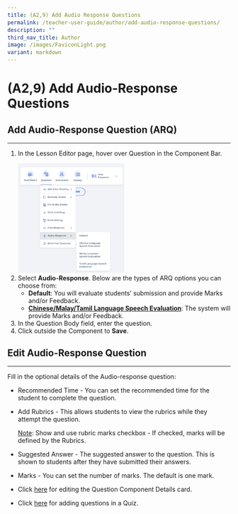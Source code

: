 ```yaml
---
title: (A2,9) Add Audio Response Questions
permalink: /teacher-user-guide/author/add-audio-response-questions/
description: ""
third_nav_title: Author
image: /images/FaviconLight.png
variant: markdown
---
```

<h1 id="add-audio-response-questions">(A2,9) Add Audio-Response Questions</h1>
<h2 id="-add-audio-response-question-arq-">Add Audio-Response Question (ARQ)</h2>
<hr>
<ol>
<li><p>In the Lesson Editor page, hover over Question in the Component Bar.</p>
<img style="width: 50%;" src="/images/2Teacher/AU-AddARQ1.png">
</li>
<li>Select <strong>Audio-Response</strong>. Below are the types of ARQ options you can choose from:<ul>
	<li><b>Default</b>: You will evaluate students’ submission and provide Marks and/or Feedback.</li>
	<li><b><a target="_blank" href="/teacher-user-guide/author/speech-evaluation/">Chinese/Malay/Tamil Language Speech Evaluation</a></b>: The system will provide Marks and/or Feedback.</li>
</ul>
</li>
<li>In the Question Body field, enter the question.</li>
<li>Click outside the Component to <strong>Save</strong>.</li>
</ol>
<h2 id="-edit-audio-response-question-">Edit Audio-Response Question</h2>
<hr>
<p>Fill in the optional details of the Audio-response question:</p>
<ul>
<li>Recommended Time - You can set the recommended time for the student to complete the question.</li>
<li><p>Add Rubrics - This allows students to view the rubrics while they attempt the question.</p>
	<p><u>Note</u>: Show and use rubric marks checkbox - If checked, marks will be defined by the Rubrics.</p>
</li>
<li><p>Suggested Answer - The suggested answer to the question. This is shown to students after they have submitted their answers.</p>
</li>
<li><p>Marks - You can set the number of marks. The default is one mark.</p>
</li>
<li><p>Click <a target="_blank" href="/teacher-user-guide/author/edit-detail-cards/">here</a> for editing the Question Component Details card.</p>
</li>
<li>Click <a target="_blank" href="/teacher-user-guide/assess/edit-quizzes/">here</a> for adding questions in a Quiz.</li>
</ul>